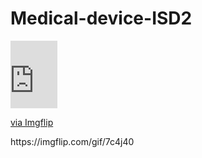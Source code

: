 # Medical-device-ISD2
<div style="width:75px;max-width:100%;"><div style="height:0;padding-bottom:144%;position:relative;"><iframe width="75" height="108" style="position:absolute;top:0;left:0;width:100%;height:100%;" frameBorder="0" src="https://imgflip.com/embed/7c4j40"></iframe></div><p><a href="https://imgflip.com/gif/7c4j40">via Imgflip</a></p></div>
https://imgflip.com/gif/7c4j40
